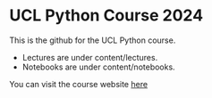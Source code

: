 # UCL Python Course 2024

This is the github for the UCL Python course.

- Lectures are under content/lectures.
- Notebooks are under content/notebooks.


You can visit the course website [here](https://ahmed-f-alrefaie.github.io/UCLPythonCourse/lab/index.html)